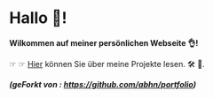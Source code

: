 # Hallo 👋!

**Wilkommen auf meiner persönlichen Webseite 👌!**


☞ ☞ [Hier](https://mehrapi.github.io) können Sie  über meine Projekte lesen. 🛠 🦾.

 

***(geForkt von : https://github.com/abhn/portfolio)***
